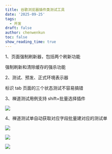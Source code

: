 ```yaml
---
title: 谷歌浏览器插件类测试工具
date: '2025-09-25'
tags:
  - 开发
draft: false
author: chenwenkun
toc: false
show_reading_time: true
---
```

1、页面强制刷新器，包括两个刷新功能

强制刷新和清除缓存的强杀功能

2、测试、预发、正式环境表示器

标识 tab 页面的三个状态测试不容易搞错

3、禅道测试用例支持 shift+批量选择插件

![](https://prod-files-secure.s3.us-west-2.amazonaws.com/c205fb54-92b2-4987-8be3-972b67d27acc/7ca8990d-2ef0-4ad6-8256-c807dbb8b3d5/image.png?X-Amz-Algorithm=AWS4-HMAC-SHA256&X-Amz-Content-Sha256=UNSIGNED-PAYLOAD&X-Amz-Credential=ASIAZI2LB466SRJ5J2HD%2F20251031%2Fus-west-2%2Fs3%2Faws4_request&X-Amz-Date=20251031T005223Z&X-Amz-Expires=3600&X-Amz-Security-Token=IQoJb3JpZ2luX2VjEEEaCXVzLXdlc3QtMiJHMEUCICV2e5Djo85sNeM2avFnFx5SENPyB4VeMWs%2BuzNSMR7MAiEAhev9rIf8sEKqNKDemqOoZryfmH20XswWLMyUsEmECIYqiAQI%2Bv%2F%2F%2F%2F%2F%2F%2F%2F%2F%2FARAAGgw2Mzc0MjMxODM4MDUiDMDPE%2FVoK9Ur3gBmdircAycy8mdE9jovAOBB%2B8%2FVRBPY4n4LmrV3h%2Fi1S9cGBSDgPs9uY%2FipeC3CtagwAUj%2FyWpVfn4C88KAHzl8LJ%2BHVjZOBmQvzt31GjdvaZJqYKx%2FRK02XSRqG486AHz1pwR7TTsHrK2BfDBba1fMP57%2FH9ddSnOCCPkb%2BhP9vF2h1nlc6RWv%2FLsMrUcfL9OF88ij%2Fei5I6zTczcewJhDdCwo4hsgW%2BC%2FlINJLAJTiY3rB%2Fv5rnwfVv9VWpi302sIg1ca6p5zyyLMgwGoxmt0si0izKOyJLwM4zBCuMh6BtEPNE548MbKxZl6xaXGOYlvDu559iYCDoC7HqFZR7Rh0uEXr6Vzrea%2B1I3GMzJ%2FQRqmbv89nMAw%2BqKYiSrhq9P0t9NrlJF5dHlo3EkgQPQlnDbCaS3BDeFLqHo2MmfJfnFrsKTzxfsLs3sDa0VIZ4vuAx2TN8%2BH%2FRiR5Mg32gL21CVZP1KAdqA8aL8MEXnOcDHgl3DOiHMEhM8cjkAB3PBqoikA2fEnzZ4RZuO0rLnHKw6oJ4blPnuJAdB1TF94FG203xlORWxe%2B3ryICAJW9CijOZONlZhPcSg5Y7n58s6DTg7GGA42U2ksj2MDzQejA6GQ3fWasQli1TvTy1PwkiIMNiIkMgGOqUBpH204edtDvQD1uxwBOkAkbb26V5H7AZnXOOCFpC5Xe1DBPo45JRQoCazZEZi3UAixxTQpVLH8WlkbNuHKIMJTP%2FN9%2BVxo1MBWaZFTZqmlFJ040hHSDIfdzdhH2UhtgZWRFswp8gru9LQ4oMlXkUGAn4Uvf3IE%2FJhKyuHFkfPh6QoOcVP38d29P2RQTn%2BMlwCje7qAr16v9IydiuIKT79AdzR8T4S&X-Amz-Signature=efe2d91db96d76d3d8b6316c05d01d8dcf32ce793e35b1b6882087c9decc8699&X-Amz-SignedHeaders=host&x-amz-checksum-mode=ENABLED&x-id=GetObject)

4、禅道测试单自动获取对应字段批量建对应的测试单

![](https://prod-files-secure.s3.us-west-2.amazonaws.com/c205fb54-92b2-4987-8be3-972b67d27acc/1ea39b01-dd1c-4a56-bb09-4fe87447f5c7/image.png?X-Amz-Algorithm=AWS4-HMAC-SHA256&X-Amz-Content-Sha256=UNSIGNED-PAYLOAD&X-Amz-Credential=ASIAZI2LB466SRJ5J2HD%2F20251031%2Fus-west-2%2Fs3%2Faws4_request&X-Amz-Date=20251031T005223Z&X-Amz-Expires=3600&X-Amz-Security-Token=IQoJb3JpZ2luX2VjEEEaCXVzLXdlc3QtMiJHMEUCICV2e5Djo85sNeM2avFnFx5SENPyB4VeMWs%2BuzNSMR7MAiEAhev9rIf8sEKqNKDemqOoZryfmH20XswWLMyUsEmECIYqiAQI%2Bv%2F%2F%2F%2F%2F%2F%2F%2F%2F%2FARAAGgw2Mzc0MjMxODM4MDUiDMDPE%2FVoK9Ur3gBmdircAycy8mdE9jovAOBB%2B8%2FVRBPY4n4LmrV3h%2Fi1S9cGBSDgPs9uY%2FipeC3CtagwAUj%2FyWpVfn4C88KAHzl8LJ%2BHVjZOBmQvzt31GjdvaZJqYKx%2FRK02XSRqG486AHz1pwR7TTsHrK2BfDBba1fMP57%2FH9ddSnOCCPkb%2BhP9vF2h1nlc6RWv%2FLsMrUcfL9OF88ij%2Fei5I6zTczcewJhDdCwo4hsgW%2BC%2FlINJLAJTiY3rB%2Fv5rnwfVv9VWpi302sIg1ca6p5zyyLMgwGoxmt0si0izKOyJLwM4zBCuMh6BtEPNE548MbKxZl6xaXGOYlvDu559iYCDoC7HqFZR7Rh0uEXr6Vzrea%2B1I3GMzJ%2FQRqmbv89nMAw%2BqKYiSrhq9P0t9NrlJF5dHlo3EkgQPQlnDbCaS3BDeFLqHo2MmfJfnFrsKTzxfsLs3sDa0VIZ4vuAx2TN8%2BH%2FRiR5Mg32gL21CVZP1KAdqA8aL8MEXnOcDHgl3DOiHMEhM8cjkAB3PBqoikA2fEnzZ4RZuO0rLnHKw6oJ4blPnuJAdB1TF94FG203xlORWxe%2B3ryICAJW9CijOZONlZhPcSg5Y7n58s6DTg7GGA42U2ksj2MDzQejA6GQ3fWasQli1TvTy1PwkiIMNiIkMgGOqUBpH204edtDvQD1uxwBOkAkbb26V5H7AZnXOOCFpC5Xe1DBPo45JRQoCazZEZi3UAixxTQpVLH8WlkbNuHKIMJTP%2FN9%2BVxo1MBWaZFTZqmlFJ040hHSDIfdzdhH2UhtgZWRFswp8gru9LQ4oMlXkUGAn4Uvf3IE%2FJhKyuHFkfPh6QoOcVP38d29P2RQTn%2BMlwCje7qAr16v9IydiuIKT79AdzR8T4S&X-Amz-Signature=12f7c992e6c48b4122a1e4d6dc74aef8a867b757f32c295db1ffff8ac53aaf6f&X-Amz-SignedHeaders=host&x-amz-checksum-mode=ENABLED&x-id=GetObject)

![](https://prod-files-secure.s3.us-west-2.amazonaws.com/c205fb54-92b2-4987-8be3-972b67d27acc/fa727f1d-546c-42aa-9508-d8d3d1275bcd/image.png?X-Amz-Algorithm=AWS4-HMAC-SHA256&X-Amz-Content-Sha256=UNSIGNED-PAYLOAD&X-Amz-Credential=ASIAZI2LB466SRJ5J2HD%2F20251031%2Fus-west-2%2Fs3%2Faws4_request&X-Amz-Date=20251031T005223Z&X-Amz-Expires=3600&X-Amz-Security-Token=IQoJb3JpZ2luX2VjEEEaCXVzLXdlc3QtMiJHMEUCICV2e5Djo85sNeM2avFnFx5SENPyB4VeMWs%2BuzNSMR7MAiEAhev9rIf8sEKqNKDemqOoZryfmH20XswWLMyUsEmECIYqiAQI%2Bv%2F%2F%2F%2F%2F%2F%2F%2F%2F%2FARAAGgw2Mzc0MjMxODM4MDUiDMDPE%2FVoK9Ur3gBmdircAycy8mdE9jovAOBB%2B8%2FVRBPY4n4LmrV3h%2Fi1S9cGBSDgPs9uY%2FipeC3CtagwAUj%2FyWpVfn4C88KAHzl8LJ%2BHVjZOBmQvzt31GjdvaZJqYKx%2FRK02XSRqG486AHz1pwR7TTsHrK2BfDBba1fMP57%2FH9ddSnOCCPkb%2BhP9vF2h1nlc6RWv%2FLsMrUcfL9OF88ij%2Fei5I6zTczcewJhDdCwo4hsgW%2BC%2FlINJLAJTiY3rB%2Fv5rnwfVv9VWpi302sIg1ca6p5zyyLMgwGoxmt0si0izKOyJLwM4zBCuMh6BtEPNE548MbKxZl6xaXGOYlvDu559iYCDoC7HqFZR7Rh0uEXr6Vzrea%2B1I3GMzJ%2FQRqmbv89nMAw%2BqKYiSrhq9P0t9NrlJF5dHlo3EkgQPQlnDbCaS3BDeFLqHo2MmfJfnFrsKTzxfsLs3sDa0VIZ4vuAx2TN8%2BH%2FRiR5Mg32gL21CVZP1KAdqA8aL8MEXnOcDHgl3DOiHMEhM8cjkAB3PBqoikA2fEnzZ4RZuO0rLnHKw6oJ4blPnuJAdB1TF94FG203xlORWxe%2B3ryICAJW9CijOZONlZhPcSg5Y7n58s6DTg7GGA42U2ksj2MDzQejA6GQ3fWasQli1TvTy1PwkiIMNiIkMgGOqUBpH204edtDvQD1uxwBOkAkbb26V5H7AZnXOOCFpC5Xe1DBPo45JRQoCazZEZi3UAixxTQpVLH8WlkbNuHKIMJTP%2FN9%2BVxo1MBWaZFTZqmlFJ040hHSDIfdzdhH2UhtgZWRFswp8gru9LQ4oMlXkUGAn4Uvf3IE%2FJhKyuHFkfPh6QoOcVP38d29P2RQTn%2BMlwCje7qAr16v9IydiuIKT79AdzR8T4S&X-Amz-Signature=256f5282cc16a9955f3db9c86ff0a4f1143a7a7a380c83b0bf50e7c2d3e91f77&X-Amz-SignedHeaders=host&x-amz-checksum-mode=ENABLED&x-id=GetObject)

![](https://prod-files-secure.s3.us-west-2.amazonaws.com/c205fb54-92b2-4987-8be3-972b67d27acc/2a374ca8-3be3-4978-8ee1-2331f1db0267/image.png?X-Amz-Algorithm=AWS4-HMAC-SHA256&X-Amz-Content-Sha256=UNSIGNED-PAYLOAD&X-Amz-Credential=ASIAZI2LB466SRJ5J2HD%2F20251031%2Fus-west-2%2Fs3%2Faws4_request&X-Amz-Date=20251031T005223Z&X-Amz-Expires=3600&X-Amz-Security-Token=IQoJb3JpZ2luX2VjEEEaCXVzLXdlc3QtMiJHMEUCICV2e5Djo85sNeM2avFnFx5SENPyB4VeMWs%2BuzNSMR7MAiEAhev9rIf8sEKqNKDemqOoZryfmH20XswWLMyUsEmECIYqiAQI%2Bv%2F%2F%2F%2F%2F%2F%2F%2F%2F%2FARAAGgw2Mzc0MjMxODM4MDUiDMDPE%2FVoK9Ur3gBmdircAycy8mdE9jovAOBB%2B8%2FVRBPY4n4LmrV3h%2Fi1S9cGBSDgPs9uY%2FipeC3CtagwAUj%2FyWpVfn4C88KAHzl8LJ%2BHVjZOBmQvzt31GjdvaZJqYKx%2FRK02XSRqG486AHz1pwR7TTsHrK2BfDBba1fMP57%2FH9ddSnOCCPkb%2BhP9vF2h1nlc6RWv%2FLsMrUcfL9OF88ij%2Fei5I6zTczcewJhDdCwo4hsgW%2BC%2FlINJLAJTiY3rB%2Fv5rnwfVv9VWpi302sIg1ca6p5zyyLMgwGoxmt0si0izKOyJLwM4zBCuMh6BtEPNE548MbKxZl6xaXGOYlvDu559iYCDoC7HqFZR7Rh0uEXr6Vzrea%2B1I3GMzJ%2FQRqmbv89nMAw%2BqKYiSrhq9P0t9NrlJF5dHlo3EkgQPQlnDbCaS3BDeFLqHo2MmfJfnFrsKTzxfsLs3sDa0VIZ4vuAx2TN8%2BH%2FRiR5Mg32gL21CVZP1KAdqA8aL8MEXnOcDHgl3DOiHMEhM8cjkAB3PBqoikA2fEnzZ4RZuO0rLnHKw6oJ4blPnuJAdB1TF94FG203xlORWxe%2B3ryICAJW9CijOZONlZhPcSg5Y7n58s6DTg7GGA42U2ksj2MDzQejA6GQ3fWasQli1TvTy1PwkiIMNiIkMgGOqUBpH204edtDvQD1uxwBOkAkbb26V5H7AZnXOOCFpC5Xe1DBPo45JRQoCazZEZi3UAixxTQpVLH8WlkbNuHKIMJTP%2FN9%2BVxo1MBWaZFTZqmlFJ040hHSDIfdzdhH2UhtgZWRFswp8gru9LQ4oMlXkUGAn4Uvf3IE%2FJhKyuHFkfPh6QoOcVP38d29P2RQTn%2BMlwCje7qAr16v9IydiuIKT79AdzR8T4S&X-Amz-Signature=e5cdcc4ea6385c845b91b97360c61b311cd672a78c13e3699ef33c6c609d753d&X-Amz-SignedHeaders=host&x-amz-checksum-mode=ENABLED&x-id=GetObject)
